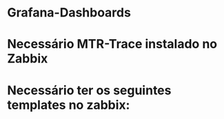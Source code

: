 # Grafana-Dashboards

# Necessário MTR-Trace instalado no Zabbix
# Necessário ter os seguintes templates no zabbix:

